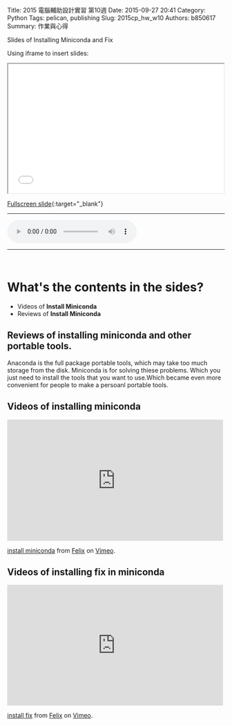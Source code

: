 Title: 2015 電腦輔助設計實習 第10週
Date: 2015-09-27 20:41
Category: Python
Tags: pelican, publishing
Slug: 2015cp_hw_w10
Authors: b850617
Summary: 作業與心得

Slides of Installing Miniconda and Fix

Using iframe to insert slides:

<iframe src="2015cadpslidesw10.html" width="500" height="300"></iframe>

[Fullscreen slide](2015cadpslidesw10.html){:target="_blank"}
<br>
<hr>
<html>
<head>
<title>one of us.mp3</title>
</head>
<body>
    <audio controls pause loop>
        <source src="https://copy.com/ITOl2LH73BzCm32f">
    </audio>
</body>
</html>
<hr>
<br>

What's the contents in the sides?
============

  * Videos of **Install Miniconda**
  * Reviews of **Install Miniconda**
  
Reviews of installing miniconda and other portable tools.
--------------------------------------

Anaconda is the full package portable tools, which may take too much storage from the disk. Miniconda is for solving thiese problems. Which you just need to install the tools that you want to use.Which became even more convenient for people to make a persoanl portable tools.


Videos of installing miniconda
------------------------
<iframe src="https://player.vimeo.com/video/147218972" width="500" height="281" frameborder="0" webkitallowfullscreen mozallowfullscreen allowfullscreen></iframe> <p><a href="https://vimeo.com/147218972">install miniconda</a> from <a href="https://vimeo.com/user44760923">Felix</a> on <a href="https://vimeo.com">Vimeo</a>.</p>

Videos of installing fix in miniconda 
-------------------------
<iframe src="https://player.vimeo.com/video/148002251" width="500" height="280" frameborder="0" webkitallowfullscreen mozallowfullscreen allowfullscreen></iframe> <p><a href="https://vimeo.com/148002251">install fix</a> from <a href="https://vimeo.com/user44760923">Felix</a> on <a href="https://vimeo.com">Vimeo</a>.</p>



